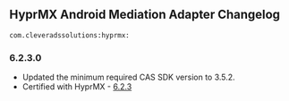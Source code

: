## HyprMX Android Mediation Adapter Changelog
`com.cleveradssolutions:hyprmx:`

### 6.2.3.0
- Updated the minimum required CAS SDK version to 3.5.2.
- Certified with HyprMX - [6.2.3](https://documentation.hyprmx.com/android-sdk/)